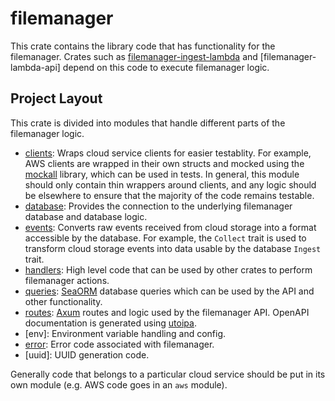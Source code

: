 # filemanager

This crate contains the library code that has functionality for the filemanager. Crates such as [filemanager-ingest-lambda]
and [filemanager-lambda-api] depend on this code to execute filemanager logic.

[filemanager-http-lambda]: ../filemanager-lambda-api
[filemanager-ingest-lambda]: ../filemanager-ingest-lambda

## Project Layout

This crate is divided into modules that handle different parts of the filemanager logic.

* [clients]: Wraps cloud service clients for easier testablity. For example, AWS clients are wrapped
in their own structs and mocked using the [mockall] library, which can be used in tests. In general, this module should only
contain thin wrappers around clients, and any logic should be elsewhere to ensure that the majority of the code remains testable.
* [database]: Provides the connection to the underlying filemanager database and database logic.
* [events]: Converts raw events received from cloud storage into a format accessible by the database. For example, the 
`Collect` trait is used to transform cloud storage events into data usable by the database `Ingest` trait.
* [handlers]: High level code that can be used by other crates to perform filemanager actions.
* [queries]: [SeaORM][sea-orm] database queries which can be used by the API and other functionality.
* [routes]: [Axum][axum] routes and logic used by the filemanager API. OpenAPI documentation is generated using [utoipa].
* [env]: Environment variable handling and config.
* [error]: Error code associated with filemanager.
* [uuid]: UUID generation code.

Generally code that belongs to a particular cloud service should be put in its own module (e.g. AWS code goes in an `aws` module).

[clients]: src/clients
[database]: src/database
[events]: src/events
[handlers]: src/handlers
[queries]: src/queries
[routes]: src/routes
[error]: src/error.rs
[error]: src/uuid.rs
[mockall]: https://github.com/asomers/mockall
[axum]: https://github.com/tokio-rs/axum
[sea-orm]: https://www.sea-ql.org/SeaORM/
[s3-events]: https://docs.aws.amazon.com/AmazonS3/latest/userguide/EventNotifications.html
[utoipa]: https://github.com/juhaku/utoipa